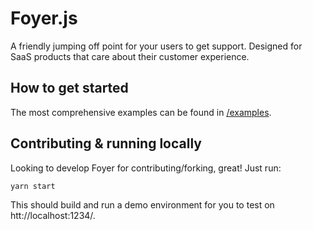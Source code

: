 # Foyer.js

A friendly jumping off point for your users to get support. Designed for SaaS products that care about their customer experience.

## How to get started

The most comprehensive examples can be found in [/examples](/examples).

## Contributing & running locally

Looking to develop Foyer for contributing/forking, great! Just run:

```
yarn start
```

This should build and run a demo environment for you to test on htt://localhost:1234/.

